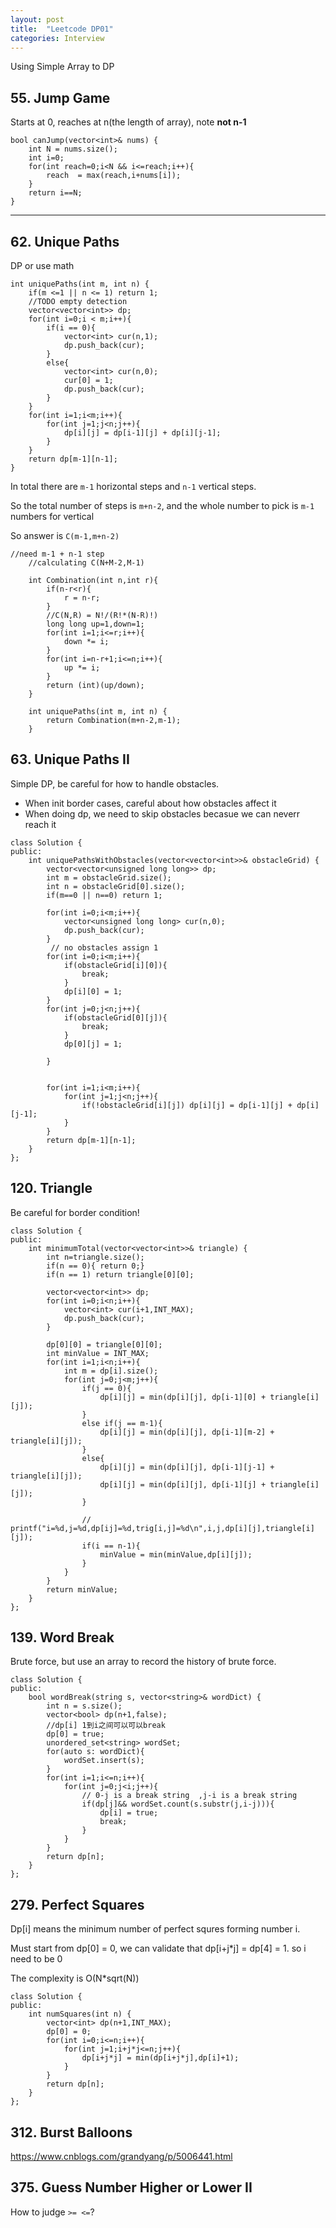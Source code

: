 ```yaml
---
layout: post
title:  "Leetcode DP01"
categories: Interview
---
```

 
 Using Simple Array to DP
## 55. Jump Game
Starts at 0, reaches at n(the length of array), note **not n-1**
```
bool canJump(vector<int>& nums) {
    int N = nums.size();
    int i=0;
    for(int reach=0;i<N && i<=reach;i++){
        reach  = max(reach,i+nums[i]);
    }
    return i==N;
}
```

<hr>


## 62. Unique Paths
DP or use math
```
int uniquePaths(int m, int n) {
    if(m <=1 || n <= 1) return 1;
    //TODO empty detection
    vector<vector<int>> dp;
    for(int i=0;i < m;i++){
        if(i == 0){
            vector<int> cur(n,1);
            dp.push_back(cur);
        }
        else{
            vector<int> cur(n,0);
            cur[0] = 1;
            dp.push_back(cur);
        }
    }
    for(int i=1;i<m;i++){
        for(int j=1;j<n;j++){
            dp[i][j] = dp[i-1][j] + dp[i][j-1];
        }
    }
    return dp[m-1][n-1];
}
```

In total there are `m-1` horizontal steps and `n-1` vertical steps.

So the total number of steps is `m+n-2`, and the whole number to pick is `m-1` numbers for vertical

So answer is `C(m-1,m+n-2)`

```
//need m-1 + n-1 step
    //calculating C(N+M-2,M-1)
    
    int Combination(int n,int r){
        if(n-r<r){
            r = n-r;
        }
        //C(N,R) = N!/(R!*(N-R)!)
        long long up=1,down=1;
        for(int i=1;i<=r;i++){
            down *= i;
        }
        for(int i=n-r+1;i<=n;i++){
            up *= i;
        }
        return (int)(up/down);
    }
    
    int uniquePaths(int m, int n) {
        return Combination(m+n-2,m-1);  
    }
```

## 63. Unique Paths II
Simple DP, be careful for how to handle obstacles. 
* When init border cases, careful about how obstacles affect it
* When doing dp, we need to skip obstacles becasue we can neverr reach it

```
class Solution {
public:
    int uniquePathsWithObstacles(vector<vector<int>>& obstacleGrid) {
        vector<vector<unsigned long long>> dp;
        int m = obstacleGrid.size();
        int n = obstacleGrid[0].size();
        if(m==0 || n==0) return 1;
        
        for(int i=0;i<m;i++){
            vector<unsigned long long> cur(n,0);
            dp.push_back(cur);
        }
         // no obstacles assign 1
        for(int i=0;i<m;i++){
            if(obstacleGrid[i][0]){
                break;
            }
            dp[i][0] = 1;
        }
        for(int j=0;j<n;j++){
            if(obstacleGrid[0][j]){
                break;
            }
            dp[0][j] = 1;
            
        }
        
        
        for(int i=1;i<m;i++){
            for(int j=1;j<n;j++){
                if(!obstacleGrid[i][j]) dp[i][j] = dp[i-1][j] + dp[i][j-1];
            }
        }
        return dp[m-1][n-1];
    }
};
```

## 120. Triangle
Be careful for border condition!
```
class Solution {
public:
    int minimumTotal(vector<vector<int>>& triangle) {
        int n=triangle.size();
        if(n == 0){ return 0;}
        if(n == 1) return triangle[0][0];
        
        vector<vector<int>> dp;
        for(int i=0;i<n;i++){
            vector<int> cur(i+1,INT_MAX);
            dp.push_back(cur);
        }
        
        dp[0][0] = triangle[0][0];
        int minValue = INT_MAX;
        for(int i=1;i<n;i++){
            int m = dp[i].size();
            for(int j=0;j<m;j++){
                if(j == 0){
                    dp[i][j] = min(dp[i][j], dp[i-1][0] + triangle[i][j]);
                }
                else if(j == m-1){
                    dp[i][j] = min(dp[i][j], dp[i-1][m-2] + triangle[i][j]);
                }
                else{
                    dp[i][j] = min(dp[i][j], dp[i-1][j-1] + triangle[i][j]);
                    dp[i][j] = min(dp[i][j], dp[i-1][j] + triangle[i][j]);
                }
                
                // printf("i=%d,j=%d,dp[ij]=%d,trig[i,j]=%d\n",i,j,dp[i][j],triangle[i][j]);
                if(i == n-1){
                    minValue = min(minValue,dp[i][j]);
                }
            }
        }
        return minValue;
    }
};
```

## 139. Word Break
Brute force, but use an array to record the history of brute force.
```
class Solution {
public:
    bool wordBreak(string s, vector<string>& wordDict) {
        int n = s.size();
        vector<bool> dp(n+1,false);
        //dp[i] 1到i之间可以可以break
        dp[0] = true;
        unordered_set<string> wordSet;
        for(auto s: wordDict){
            wordSet.insert(s);
        }
        for(int i=1;i<=n;i++){
            for(int j=0;j<i;j++){
                // 0-j is a break string  ,j-i is a break string
                if(dp[j]&& wordSet.count(s.substr(j,i-j))){
                    dp[i] = true;
                    break;
                }
            }
        }
        return dp[n];
    }
};
```

## 279. Perfect Squares
Dp[i] means the minimum number of perfect squres forming number i.

Must start from dp[0] = 0, we can validate that dp[i+j*j] = dp[4] = 1. so i need to be 0

The complexity is O(N*sqrt(N))
```
class Solution {
public:
    int numSquares(int n) {
        vector<int> dp(n+1,INT_MAX);
        dp[0] = 0;
        for(int i=0;i<=n;i++){
            for(int j=1;i+j*j<=n;j++){
                dp[i+j*j] = min(dp[i+j*j],dp[i]+1);
            }
        }
        return dp[n];
    }
};
```

## 312. Burst Balloons
https://www.cnblogs.com/grandyang/p/5006441.html

## 375. Guess Number Higher or Lower II
How to judge `>= <=`?